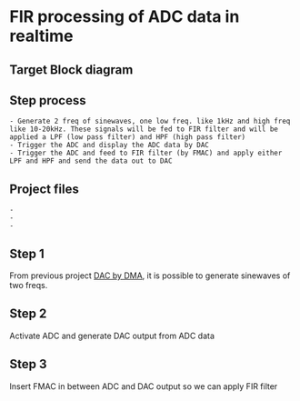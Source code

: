 # FIR processing of ADC data in realtime

## Target Block diagram  

## Step process  

	- Generate 2 freq of sinewaves, one low freq. like 1kHz and high freq like 10-20kHz. These signals will be fed to FIR filter and will be applied a LPF (low pass filter) and HPF (high pass filter)
	- Trigger the ADC and display the ADC data by DAC
	- Trigger the ADC and feed to FIR filter (by FMAC) and apply either LPF and HPF and send the data out to DAC

## Project files  

	- 
	- 
	- 
	
## Step 1  

From previous project [DAC by DMA](https://github.com/VictorTagayun/NUCLEO-G474RE_DAC_DMA_LL-HAL_TIM6), it is possible to generate sinewaves of two freqs.



## Step 2  

Activate ADC and generate DAC output from ADC data

## Step 3  

Insert FMAC in between ADC and DAC output so we can apply FIR filter

